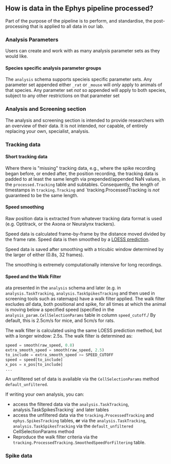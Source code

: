 ## How is data in the Ephys pipeline processed?

Part of the purpose of the pipeline is to perform, and standardise, the post-processing that is applied to all data in our lab.


### Analysis Parameters

Users can create and work with as many analysis parameter sets as they would like.

#### Species specific analysis parameter groups

The `analysis` schema supports specieis specific parameter sets. Any parameter set appended either `_rat` or `_mouse` will _only_ apply to animals of that species. Any parameter set _not_ so appended will apply to both species, subject to any other restrictions on that parameter set




### Analysis and Screening section

The analysis and screening section is intended to provide researchers with an overview of their data. It is not intended, nor capable, of entirely replacing your own, specialist, analysis.




### Tracking data

#### Short tracking data

Where there is "missing" tracking data, e.g., where the spike recording began before, or ended after, the position recording, the tracking data is padded to at least the same length via prepended/appended NaN values, in the `processed.Tracking` table and subtables. Consequently, the length of timestamps in `tracking.Tracking` and `tracking.ProcessedTracking is _not_ guaranteed to be the same length. 

#### Speed smoothing

Raw position data is extracted from whatever tracking data format is used (e.g. Optitrack, or the Axona or Neuralynx trackers).

Speed data is calculated frame-by-frame by the distance moved divided by the frame rate. Speed data is then smoothed by a [LOESS prediction](https://en.wikipedia.org/wiki/Local_regression).

Speed data is saved after smoothing with a tricubic window determined by the larger of either (0.8s, 32 frames).

The smoothing is extremely computationally intensive for long recordings. 

#### Speed and the Walk Filter

ata presented in the `analysis` schema and later (e.g. in `analysis.TaskTracking`, `analysis.TaskSpikesTracking` and then used in screening tools such as ratemaps) have a walk filter applied. The walk filter excludes _all_ data, both positional and spike, for all times at which the animal is moving below a specified speed (specified in the `analysis_param.CellSelectionParams` table in column `speed_cutoff`./ By default, this is 2.5cm/s for mice, and 5cm/s for rats. 

The walk filter is calculated using the same LOESS prediction method, but with a longer window: 2.5s. The walk filter is determined as:
```python
speed = smooth(raw_speed, 0.8)
extra_smooth_speed = smooth(raw_speed, 2.5)
to_include = extra_smooth_speed >= SPEED_CUTOFF
speed = speed[to_include]
x_pos = x_pos[to_include]
...
```

An unfiltered set of data is available via the `CellSelectionParams` method `default_unfiltered`. 

If writing your own analysis, you can:
* access the filtered data via the `analysis.TaskTracking`, analysis.TaskSpikesTracking` and later tables
* access the unfiltered data via the `tracking.ProcessedTracking` and `ephys.SpikesTracking` tables, **or** via the `analysis.TaskTracking`, `analysis.TaskSpikesTracking` via the `default_unfiltered` CellSelectionParams method
* Reproduce the walk filter criteria via the `tracking.ProcessedTracking.SmoothedSpeedForFiltering` table. 




### Spike data
